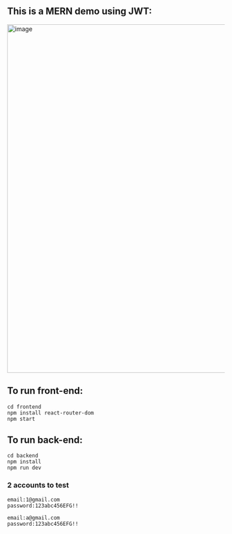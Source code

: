 ## This is a MERN demo using JWT:
<img width="807" alt="image" src="https://github.com/jingpeng7527/MERN-full/assets/114365503/0bb40642-d034-4fe9-a2ed-78eaef2266cf">

## To run front-end:
```
cd frontend
npm install react-router-dom
npm start
```

## To run back-end:
```
cd backend
npm install
npm run dev
```

### 2 accounts to test
```
email:1@gmail.com
password:123abc456EFG!!
```
```
email:a@gmail.com
password:123abc456EFG!!
```
